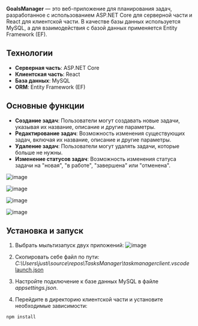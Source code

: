 **GoalsManager** — это веб-приложение для планирования задач, разработанное с использованием ASP.NET Core для серверной части и React для клиентской части. 
В качестве базы данных используется MySQL, а для взаимодействия с базой данных применяется Entity Framework (EF).

## Технологии
- **Серверная часть**: ASP.NET Core
- **Клиентская часть**: React
- **База данных**: MySQL
- **ORM**: Entity Framework (EF)
  
## Основные функции
- **Создание задач**: Пользователи могут создавать новые задачи, указывая их название, описание и другие параметры.
- **Редактирование задач**: Возможность изменения существующих задач, включая их название, описание и другие параметры.
- **Удаление задач**: Пользователи могут удалять задачи, которые больше не нужны.
- **Изменение статусов задач**: Возможность изменения статуса задачи на "новая", "в работе", "завершена" или "отменена".
    
![image](https://github.com/user-attachments/assets/9712c2a7-e491-404d-9af8-97f3f196fe00)  

![image](https://github.com/user-attachments/assets/9bd247f3-aaaf-4a4a-b76a-36021bd4cffa)

![image](https://github.com/user-attachments/assets/d861a805-9452-4af4-91c2-7d3ac8d18889)

![image](https://github.com/user-attachments/assets/ae7bded8-395e-4c2d-83be-0a4ef9fbfef6)


## Установка и запуск
1) Выбрать мыльтизапуск двух приложений:
![image](https://github.com/user-attachments/assets/ab98977d-f0f1-4454-beab-24e1827b6dd1)

2) Скопировать себе файл по пути:  
*C:\Users\justi\source\repos\TasksManager\taskmanagerclient\.vscode*  
[launch.json](https://github.com/user-attachments/files/16540453/launch.json)

3) Настройте подключение к базе данных MySQL в файле *appsettings.json*.

4) Перейдите в директорию клиентской части и установите необходимые зависимости:
```
npm install
```

